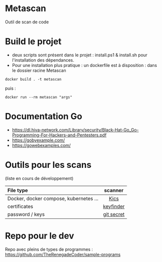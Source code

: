 # Metascan
Outil de scan de code

# Build le projet

- deux scripts sont présent dans le projet : install.ps1 & install.sh pour l'installation des dépendances.
- Pour une installation plus pratique : un dockerfile est à disposition : dans le dossier racine Metascan
```docker
docker build . -t metascan
```
puis :
```docker
docker run --rm metascan "args"
```


# Documentation Go

- https://dl.hiva-network.com/Library/security/Black-Hat-Go_Go-Programming-For-Hackers-and-Pentesters.pdf
- https://gobyexample.com/
- https://gowebexamples.com/

# Outils pour les scans

(liste en cours de développement)

| File type | scanner |
| :--- | :---: |
| Docker, docker compose, kubernetes ... | [Kics](https://github.com/Checkmarx/kics)|
| certificates | [keyfinder](https://github.com/CERTCC/keyfinder)|
| password / keys | [git secret](https://github.com/awslabs/git-secrets)|

# Repo pour le dev

Repo avec pleins de types de programmes : https://github.com/TheRenegadeCoder/sample-programs
